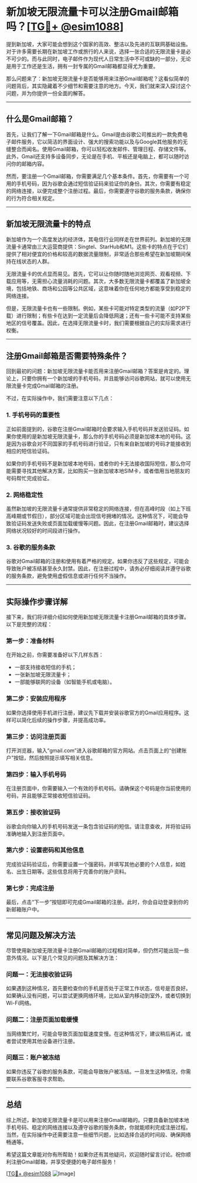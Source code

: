 # 新加坡无限流量卡可以注册Gmail邮箱吗？[[TG💪+ @esim1088](https://t.me/s/esim1088)]

提到新加坡，大家可能会想到这个国家的高效、整洁以及先进的互联网基础设施。对于许多需要长期在新加坡工作或旅行的人来说，选择一张合适的无限流量卡是必不可少的。而与此同时，电子邮件作为现代人日常生活中不可或缺的一部分，无论是用于工作还是生活，拥有一封专属的Gmail邮箱都显得尤为重要。

那么问题来了：新加坡无限流量卡是否能够用来注册Gmail邮箱呢？这看似简单的问题背后，其实隐藏着不少细节和需要注意的地方。今天，我们就来深入探讨这个问题，并为你提供一份全面的解答。

---

## 什么是Gmail邮箱？

首先，让我们了解一下Gmail邮箱是什么。Gmail是由谷歌公司推出的一款免费电子邮件服务，它以简洁的界面设计、强大的搜索功能以及与Google其他服务的无缝整合而闻名。使用Gmail邮箱，你可以轻松收发邮件、管理日程、存储文件等。此外，Gmail还支持多设备同步，无论是在手机、平板还是电脑上，都可以随时访问你的邮箱内容。

然而，要注册一个Gmail邮箱，你需要满足几个基本条件。首先，你需要有一个可用的手机号码，因为谷歌会通过短信验证码来验证你的身份。其次，你需要有稳定的网络连接，以便完成整个注册过程。最后，你需要遵守谷歌的服务条款，确保你的行为符合相关规定。

---

## 新加坡无限流量卡的特点

新加坡作为一个高度发达的经济体，其电信行业同样走在世界前列。新加坡的无限流量卡通常由三大运营商提供：Singtel、StarHub和M1。这些卡的特点在于它们提供了相对便宜的价格和较高的数据流量限制，非常适合那些希望在新加坡期间保持在线状态的人群。

无限流量卡的优点显而易见。首先，它可以让你随时随地浏览网页、观看视频、下载应用等，无需担心流量消耗的问题。其次，大多数无限流量卡都覆盖了新加坡全境，包括地铁、商场和公园等公共区域，这意味着你在任何地方都能享受到稳定的网络连接。

但是，无限流量卡也有一些限制。例如，某些卡可能对特定类型的流量（如P2P下载）进行限制；有些卡在达到一定流量后会降低网速；还有一些卡可能不支持某些地区的信号覆盖。因此，在选择无限流量卡时，我们需要根据自己的实际需求进行权衡。

---

## 注册Gmail邮箱是否需要特殊条件？

回到最初的问题：新加坡无限流量卡能否用来注册Gmail邮箱？答案是肯定的。理论上，只要你拥有一个新加坡的手机号码，并且能够访问谷歌网站，就可以使用无限流量卡完成Gmail邮箱的注册。

不过，在实际操作中，我们需要注意以下几点：

### 1. 手机号码的重要性

正如前面提到的，谷歌在注册Gmail邮箱时会要求输入手机号码并发送验证码。如果你使用的是新加坡无限流量卡，那么你的手机号码必须是新加坡本地的号码。这是因为谷歌会对不同国家的手机号码进行验证，只有来自新加坡的号码才能接收到相应的短信验证码。

如果你的手机号码不是新加坡本地号码，或者你的卡无法接收国际短信，那么你可能需要寻找其他解决方案，比如购买一张新加坡本地SIM卡，或者借用当地朋友的号码帮忙完成验证。

### 2. 网络稳定性

虽然新加坡的无限流量卡通常提供非常稳定的网络连接，但在高峰时段（如上下班高峰期或节假日），部分区域可能会出现信号拥堵的情况。这种情况下，可能会导致验证码发送失败或页面加载缓慢等问题。因此，在注册Gmail邮箱时，建议选择网络状况较好的时间段进行操作。

### 3. 谷歌的服务条款

谷歌对Gmail邮箱的注册和使用有着严格的规定。如果你违反了这些规定，可能会导致账户被冻结甚至永久封禁。因此，在注册过程中，请务必仔细阅读并遵守谷歌的服务条款，避免使用虚假信息或进行任何不当操作。

---

## 实际操作步骤详解

接下来，我们将详细介绍如何使用新加坡无限流量卡注册Gmail邮箱的具体步骤。以下是完整的流程：

### 第一步：准备材料

在开始之前，你需要准备好以下几样东西：
- 一部支持接收短信的手机；
- 一张新加坡无限流量卡；
- 一部能够联网的设备（如智能手机或电脑）。

### 第二步：安装应用程序

如果你选择使用手机进行注册，建议先下载并安装谷歌官方的Gmail应用程序。这样可以简化后续的操作步骤，并提高成功率。

### 第三步：访问注册页面

打开浏览器，输入“gmail.com”进入谷歌邮箱的官方网站。点击页面上的“创建账户”按钮，然后按照提示填写相关信息。

### 第四步：输入手机号码

在注册页面中，你需要输入一个有效的手机号码。请确保这个号码是你当前使用的号码，并且能够正常接收短信验证码。

### 第五步：接收验证码

谷歌会向你输入的手机号码发送一条包含验证码的短信。请注意查收，并将验证码准确地输入到注册页面中。

### 第六步：设置密码和其他信息

完成验证码验证后，你需要设置一个强密码，并填写其他必要的个人信息，如姓名、出生日期等。这些信息将用于完善你的账户资料。

### 第七步：完成注册

最后，点击“下一步”按钮即可完成Gmail邮箱的注册。此时，你会自动登录到你的新邮箱账户中。

---

## 常见问题及解决方法

尽管使用新加坡无限流量卡注册Gmail邮箱的过程相对简单，但仍然可能出现一些意外情况。以下是几个常见的问题及其解决方法：

### 问题一：无法接收验证码

如果遇到这种情况，首先要检查你的手机是否处于正常工作状态，信号是否良好。如果确认没有问题，可以尝试更换网络环境，比如从室内移动到室外，或者切换到Wi-Fi网络。

### 问题二：注册页面加载缓慢

当网络繁忙时，可能会导致页面加载速度变慢。在这种情况下，建议稍后再试，或者尝试使用其他设备进行注册。

### 问题三：账户被冻结

如果你违反了谷歌的服务条款，可能会导致账户被冻结。一旦发生这种情况，你需要联系谷歌客服寻求帮助。

---

## 总结

综上所述，新加坡无限流量卡是可以用来注册Gmail邮箱的。只要具备新加坡本地手机号码、稳定的网络连接以及遵守谷歌的服务条款，你就能顺利完成注册过程。当然，在实际操作中还需要注意一些细节问题，比如选择合适的时间段、确保网络畅通等。

希望这篇文章能对你有所帮助！如果你还有其他疑问，欢迎随时留言讨论。祝你顺利注册Gmail邮箱，并享受便捷的电子邮件服务！

[[TG💪+ @esim1088](https://t.me/s/esim1088) ![Image](https://i.postimg.cc/4NQfJmqS/Snipaste-2025-05-13-00-14-12.png)]